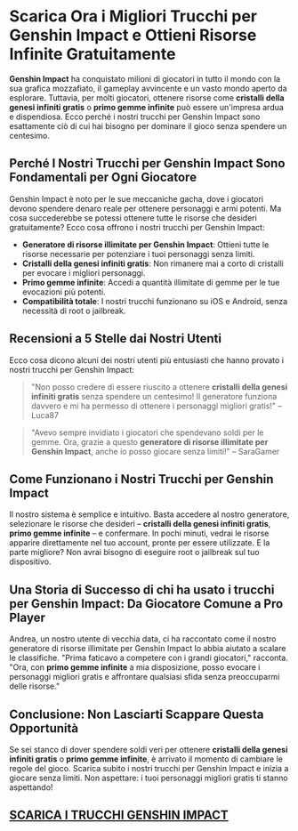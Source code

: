 <h1>Scarica Ora i Migliori Trucchi per Genshin Impact e Ottieni Risorse Infinite Gratuitamente</h1>

<p><strong>Genshin Impact</strong> ha conquistato milioni di giocatori in tutto il mondo con la sua grafica mozzafiato, il gameplay avvincente e un vasto mondo aperto da esplorare. Tuttavia, per molti giocatori, ottenere risorse come <strong>cristalli della genesi infiniti gratis</strong> o <strong>primo gemme infinite</strong> può essere un'impresa ardua e dispendiosa. Ecco perché i nostri trucchi per Genshin Impact sono esattamente ciò di cui hai bisogno per dominare il gioco senza spendere un centesimo.</p>

<h2>Perché I Nostri Trucchi per Genshin Impact Sono Fondamentali per Ogni Giocatore</h2>

<p>Genshin Impact è noto per le sue meccaniche gacha, dove i giocatori devono spendere denaro reale per ottenere personaggi e armi potenti. Ma cosa succederebbe se potessi ottenere tutte le risorse che desideri gratuitamente? Ecco cosa offrono i nostri trucchi per Genshin Impact:</p>

<ul>
  <li><strong>Generatore di risorse illimitate per Genshin Impact</strong>: Ottieni tutte le risorse necessarie per potenziare i tuoi personaggi senza limiti.</li>
  <li><strong>Cristalli della genesi infiniti gratis</strong>: Non rimanere mai a corto di cristalli per evocare i migliori personaggi.</li>
  <li><strong>Primo gemme infinite</strong>: Accedi a quantità illimitate di gemme per le tue evocazioni più potenti.</li>
  <li><strong>Compatibilità totale</strong>: I nostri trucchi funzionano su iOS e Android, senza necessità di root o jailbreak.</li>
</ul>

<h2>Recensioni a 5 Stelle dai Nostri Utenti</h2>

<p>Ecco cosa dicono alcuni dei nostri utenti più entusiasti che hanno provato i nostri trucchi per Genshin Impact:</p>

<blockquote>
  <p>"Non posso credere di essere riuscito a ottenere <strong>cristalli della genesi infiniti gratis</strong> senza spendere un centesimo! Il generatore funziona davvero e mi ha permesso di ottenere i personaggi migliori gratis!" – Luca87</p>
</blockquote>

<blockquote>
  <p>"Avevo sempre invidiato i giocatori che spendevano soldi per le gemme. Ora, grazie a questo <strong>generatore di risorse illimitate per Genshin Impact</strong>, anche io posso giocare senza limiti!" – SaraGamer</p>
</blockquote>

<h2>Come Funzionano i Nostri Trucchi per Genshin Impact</h2>

<p>Il nostro sistema è semplice e intuitivo. Basta accedere al nostro generatore, selezionare le risorse che desideri – <strong>cristalli della genesi infiniti gratis</strong>, <strong>primo gemme infinite</strong> – e confermare. In pochi minuti, vedrai le risorse apparire direttamente nel tuo account, pronte per essere utilizzate. E la parte migliore? Non avrai bisogno di eseguire root o jailbreak sul tuo dispositivo.</p>

<h2>Una Storia di Successo di chi ha usato i trucchi per Genshin Impact: Da Giocatore Comune a Pro Player</h2>

<p>Andrea, un nostro utente di vecchia data, ci ha raccontato come il nostro generatore di risorse illimitate per Genshin Impact lo abbia aiutato a scalare le classifiche. "Prima faticavo a competere con i grandi giocatori," racconta. "Ora, con <strong>primo gemme infinite</strong> a mia disposizione, posso evocare i personaggi migliori gratis e affrontare qualsiasi sfida senza preoccuparmi delle risorse."</p>

<h2>Conclusione: Non Lasciarti Scappare Questa Opportunità</h2>

<p>Se sei stanco di dover spendere soldi veri per ottenere <strong>cristalli della genesi infiniti gratis</strong> o <strong>primo gemme infinite</strong>, è arrivato il momento di cambiare le regole del gioco. Scarica subito i nostri trucchi per Genshin Impact e inizia a giocare senza limiti. Non aspettare: i tuoi personaggi migliori gratis ti stanno aspettando!</p>

## [SCARICA I TRUCCHI GENSHIN IMPACT](https://scaricasubitoveloceitagratis.click/scaricadownload.html)

